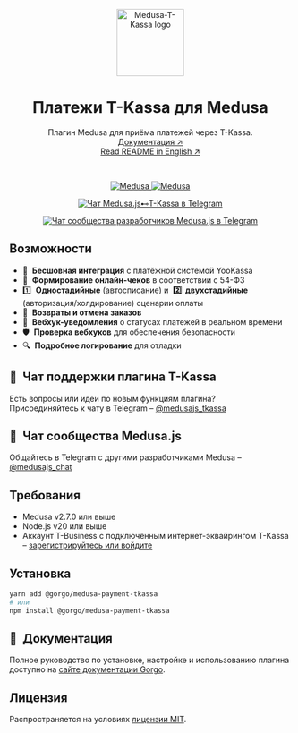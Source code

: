 <p align="center">
  <a href="https://www.medusajs.com">
    <picture>
      <source media="(prefers-color-scheme: dark)" srcset="https://github.com/user-attachments/assets/1c5291d8-b708-4337-8776-fb81d7b5cf9c">
      <source media="(prefers-color-scheme: light)" srcset="https://github.com/user-attachments/assets/1c5291d8-b708-4337-8776-fb81d7b5cf9c">
      <img alt="Medusa-T-Kassa logo" src="https://github.com/user-attachments/assets/1c5291d8-b708-4337-8776-fb81d7b5cf9c" height="120">
    </picture>
  </a>
</p>

<h1 align="center">
Платежи T-Kassa для Medusa
</h1>

<p align="center">
  Плагин Medusa для приёма платежей через T-Kassa.
  <br/>
  <a href="https://docs.gorgojs.ru/medusa-plugins/t-kassa">Документация ↗</a>
  <br/>
  <a href="https://github.com/gorgojs/medusa-plugins/blob/HEAD/packages/medusa-payment-tkassa/README.md">Read README in English ↗</a>
</p>

<br>

<p align="center">
  <a href="https://medusajs.com">
    <img src="https://img.shields.io/badge/Medusa-^2.7.0-blue?logo=medusa" alt="Medusa" />
  </a>
  <a href="https://medusajs.com">
    <img src="https://img.shields.io/badge/Протестировано_с_Medusa-v2.10.3-green?logo=checkmarx" alt="Medusa" />
  </a>
</p>

<p align="center">
  <a href="https://t.me/medusajs_tkassa">
    <img src="https://img.shields.io/badge/Telegram-Чат_поддержки_Medusa.js⊷T--Kassa-0088cc?logo=telegram&style=social" alt="Чат Medusa.js⊷T-Kassa в Telegram" />
  </a>
</p>

<p align="center">
  <a href="https://t.me/medusajs_chat">
    <img src="https://img.shields.io/badge/Telegram-Чат_dev--сообщества_Medusa.js-0088cc?logo=telegram&style=social" alt="Чат сообщества разработчиков Medusa.js в Telegram" />
  </a>
</p>

## Возможности

- 🔗  **Бесшовная интеграция** с платёжной системой YooKassa
- 🧾  **Формирование онлайн-чеков** в соответствии с 54-ФЗ
- 1️⃣  **Одностадийные** (автосписание) и  **2️⃣  двухстадийные** (авторизация/холдирование) сценарии оплаты
- 🔄  **Возвраты и отмена заказов**
- 🔔  **Вебхук-уведомления** о статусах платежей в реальном времени
- 🛡  **Проверка вебхуков** для обеспечения безопасности
- 🔍  **Подробное логирование** для отладки

## 💬  Чат поддержки плагина T-Kassa

Есть вопросы или идеи по новым функциям плагина?   
Присоединяйтесь к чату в Telegram – [@medusajs_tkassa](https://t.me/medusajs_tkassa)

## 👥  Чат сообщества Medusa.js

Общайтесь в Telegram с другими разработчиками Medusa – [@medusajs_chat](https://t.me/medusajs_chat)

## Требования

- Medusa v2.7.0 или выше  
- Node.js v20 или выше  
- Аккаунт T-Business с подключённым интернет-эквайрингом T-Kassa – [зарегистрируйтесь или войдите](https://www.tbank.ru/kassa/?utm_source=partners_sme&utm_medium=prt.utl&utm_campaign=business.int_acquiring.7-3S975SBSY&partnerId=7-3S975SBSY&agentId=5-B6HGU9OD&agentSsoId=1316b7dd-3a90-4167-9d35-37910431a19c)

## Установка

```bash
yarn add @gorgo/medusa-payment-tkassa
# или
npm install @gorgo/medusa-payment-tkassa
```

## 📘  Документация

Полное руководство по установке, настройке и использованию плагина доступно на [сайте документации Gorgo](https://docs.gorgojs.ru/medusa-plugins/t-kassa).

## Лицензия

Распространяется на условиях [лицензии MIT](LICENSE).
